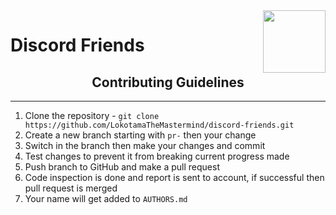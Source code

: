 <div align=center><img align="right" width=100 height=100 src="pictures/discord.ico"></span></div>

# Discord Friends

<div align=center><h2>Contributing Guidelines</h2></div>

___

1. Clone the repository - `git clone https://github.com/LokotamaTheMastermind/discord-friends.git`
2. Create a new branch starting with `pr-` then your change
3. Switch in the branch then make your changes and commit
4. Test changes to prevent it from breaking current progress made
5. Push branch to GitHub and make a pull request
6. Code inspection is done and report is sent to account, if successful then pull request is merged
7. Your name will get added to `AUTHORS.md`
